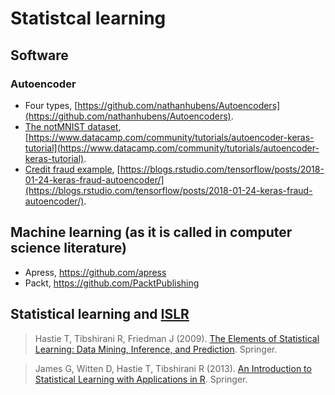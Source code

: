 # Statistcal learning

## Software

### Autoencoder

* Four types, [https://github.com/nathanhubens/Autoencoders](https://github.com/nathanhubens/Autoencoders).
* [The notMNIST dataset](http://yann.lecun.com/exdb/mnist/), [https://www.datacamp.com/community/tutorials/autoencoder-keras-tutorial](https://www.datacamp.com/community/tutorials/autoencoder-keras-tutorial).
* [Credit fraud example](https://www.kaggle.com/mlg-ulb/creditcardfraud), [https://blogs.rstudio.com/tensorflow/posts/2018-01-24-keras-fraud-autoencoder/](https://blogs.rstudio.com/tensorflow/posts/2018-01-24-keras-fraud-autoencoder/).

## Machine learning (as it is called in computer science literature)

* Apress, https://github.com/apress
* Packt, https://github.com/PacktPublishing

## Statistical learning and [ISLR](https://CRAN.R-project.org/package=ISLR)

> Hastie T, Tibshirani R, Friedman J (2009). [The Elements of Statistical Learning: Data Mining, Inference, and Prediction](https://www.springer.com/gb/book/9780387848570). Springer.

> James G, Witten D, Hastie T, Tibshirani R (2013). [An Introduction to Statistical Learning with Applications in R](http://www-bcf.usc.edu/~gareth/ISL/). Springer.
